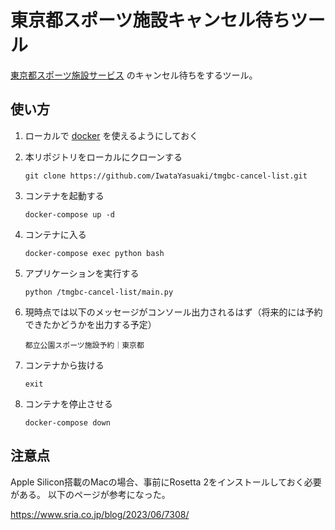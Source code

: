 # 東京都スポーツ施設キャンセル待ちツール

[東京都スポーツ施設サービス](https://yoyaku.sports.metro.tokyo.lg.jp/user/view/user/homeIndex.html) のキャンセル待ちをするツール。

## 使い方

1. ローカルで [docker](https://www.docker.com/) を使えるようにしておく
2. 本リポジトリをローカルにクローンする

    ```
    git clone https://github.com/IwataYasuaki/tmgbc-cancel-list.git
    ```

3. コンテナを起動する

    ```
    docker-compose up -d
    ```

4. コンテナに入る

    ```
    docker-compose exec python bash
    ```

5. アプリケーションを実行する

    ```
    python /tmgbc-cancel-list/main.py
    ```

6. 現時点では以下のメッセージがコンソール出力されるはず（将来的には予約できたかどうかを出力する予定）

    ```
    都立公園スポーツ施設予約｜東京都
    ```

7. コンテナから抜ける

    ```
    exit
    ```

8. コンテナを停止させる

    ```
    docker-compose down
    ```

## 注意点

Apple Silicon搭載のMacの場合、事前にRosetta 2をインストールしておく必要がある。
以下のページが参考になった。

https://www.sria.co.jp/blog/2023/06/7308/

